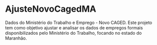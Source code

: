 # AjusteNovoCagedMA
Dados do Ministério do Trabalho e Emprego - Novo CAGED. Este projeto tem como objetivo ajustar e analisar os dados de empregos formais disponibilizados pelo Ministério do Trabalho, focando no estado do Maranhão.









